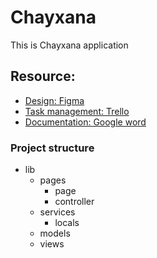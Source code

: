 # Chayxana

This is Chayxana application

## Resource:

- [Design: Figma](https://www.figma.com/file/kO7pdfbuKIt9ZWrQn7qU0F/Chayxana-App?node-id=224%3A2276)
- [Task management: Trello](https://trello.com/b/VjSa1M3X/chayxana)
- [Documentation: Google word](https://docs.google.com/document/d/1UrpqGdCRL0NBbP_IkApRT3oQZA_OLReSi6SpeOJl8Z4/edit)

### Project structure

- lib
    - pages
        - page
        - controller
    - services
        - locals
    - models
    - views



